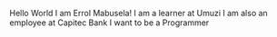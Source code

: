 Hello World I am Errol Mabusela!
I am a learner at Umuzi
I am also an employee at Capitec Bank
I want to be a Programmer
